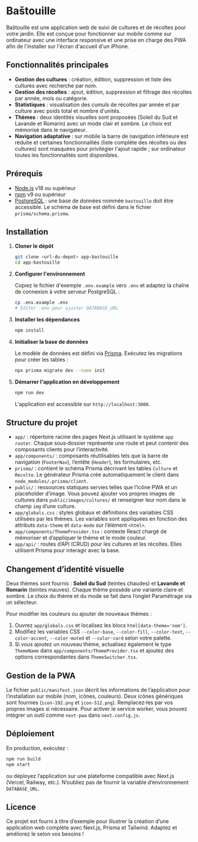 # Baštouille

Baštouille est une application web de suivi de cultures et de récoltes pour votre jardin. Elle est conçue pour fonctionner sur mobile comme sur ordinateur avec une interface responsive et une prise en charge des PWA afin de l'installer sur l'écran d'accueil d'un iPhone.

## Fonctionnalités principales

- **Gestion des cultures** : création, édition, suppression et liste des cultures avec recherche par nom.
- **Gestion des récoltes** : ajout, édition, suppression et filtrage des récoltes par année, mois ou catégorie.
- **Statistiques** : visualisation des cumuls de récoltes par année et par culture avec poids total et nombre d'unités.
- **Thèmes** : deux identités visuelles sont proposées (Soleil du Sud et Lavande et Romarin) avec un mode clair et sombre. Le choix est mémorisé dans le navigateur.
- **Navigation adaptative** : sur mobile la barre de navigation inférieure est réduite et certaines fonctionnalités (liste complète des récoltes ou des cultures) sont masquées pour privilégier l'ajout rapide ; sur ordinateur toutes les fonctionnalités sont disponibles.

## Prérequis

- [Node.js](https://nodejs.org/) v18 ou supérieur
- [npm](https://www.npmjs.com/) v9 ou supérieur
- [PostgreSQL](https://www.postgresql.org/) : une base de données nommée `bastouille` doit être accessible. Le schéma de base est défini dans le fichier `prisma/schema.prisma`.

## Installation

1. **Cloner le dépôt**

   ```bash
   git clone <url-du-depot> app-bastouille
   cd app-bastouille
   ```

2. **Configurer l'environnement**

   Copiez le fichier d'exemple `.env.example` vers `.env` et adaptez la chaîne de connexion à votre serveur PostgreSQL :

   ```bash
   cp .env.example .env
   # Éditer .env pour ajuster DATABASE_URL
   ```

3. **Installer les dépendances**

   ```bash
   npm install
   ```

4. **Initialiser la base de données**

   Le modèle de données est défini via [Prisma](https://www.prisma.io/). Exécutez les migrations pour créer les tables :

   ```bash
   npx prisma migrate dev --name init
   ```

5. **Démarrer l'application en développement**

   ```bash
   npm run dev
   ```

   L'application est accessible sur `http://localhost:3000`.

## Structure du projet

- `app/` : répertoire racine des pages Next.js utilisant le système `app router`. Chaque sous‐dossier représente une route et peut contenir des composants clients pour l’interactivité.
- `app/components/` : composants réutilisables tels que la barre de navigation (`FooterNav`), l’entête (`Header`), les formulaires, etc.
- `prisma/` : contient le schéma Prisma décrivant les tables `Culture` et `Recolte`. Le générateur Prisma crée automatiquement le client dans `node_modules/.prisma/client`.
- `public/` : ressources statiques servies telles que l’icône PWA et un placeholder d’image. Vous pouvez ajouter vos propres images de cultures dans `public/images/cultures/` et renseigner leur nom dans le champ `img` d’une culture.
- `app/globals.css` : styles globaux et définitions des variables CSS utilisées par les thèmes. Les variables sont appliquées en fonction des attributs `data-theme` et `data-mode` sur l’élément `<html>`.
- `app/components/ThemeProvider.tsx` : contexte React chargé de mémoriser et d’appliquer le thème et le mode couleur.
- `app/api/` : routes d’API (CRUD) pour les cultures et les récoltes. Elles utilisent Prisma pour interagir avec la base.

## Changement d’identité visuelle

Deux thèmes sont fournis : **Soleil du Sud** (teintes chaudes) et **Lavande et Romarin** (teintes mauves). Chaque thème possède une variante claire et sombre. Le choix du thème et du mode se fait dans l’onglet Paramétrage via un sélecteur.

Pour modifier les couleurs ou ajouter de nouveaux thèmes :

1. Ouvrez `app/globals.css` et localisez les blocs `html[data-theme='nom']`.
2. Modifiez les variables CSS `--color-base`, `--color-fill`, `--color-text`, `--color-accent`, `--color-muted` et `--color-card` selon votre palette.
3. Si vous ajoutez un nouveau thème, actualisez également le type `ThemeName` dans `app/components/ThemeProvider.tsx` et ajoutez des options correspondantes dans `ThemeSwitcher.tsx`.

## Gestion de la PWA

Le fichier `public/manifest.json` décrit les informations de l’application pour l’installation sur mobile (nom, icônes, couleurs). Deux icônes génériques sont fournies (`icon-192.png` et `icon-512.png`). Remplacez‐les par vos propres images si nécessaire. Pour activer le service worker, vous pouvez intégrer un outil comme `next-pwa` dans `next.config.js`.

## Déploiement

En production, exécutez :

```bash
npm run build
npm start
```

ou déployez l’application sur une plateforme compatible avec Next.js (Vercel, Railway, etc.). N’oubliez pas de fournir la variable d’environnement `DATABASE_URL`.

## Licence

Ce projet est fourni à titre d’exemple pour illustrer la création d’une application web complète avec Next.js, Prisma et Tailwind. Adaptez et améliorez le selon vos besoins !
<ChartLine color="#669c35" />
